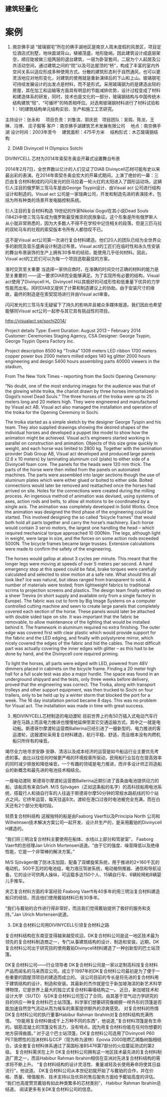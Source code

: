 建筑轻量化
---

# 案例

1. 南京佛手湖
“玻璃钢宅”所在的佛手湖地区是南京人周末度假的风景区，项目定位酒店式别墅，地块面湖背山，植被茂盛，地形陡峭。因此建筑设计成底层架空，顺应陡坡做三组两层的退台建筑，一层为卧室套间，二层为个人起居及公共活动空间，通过建筑之间的“院”以及可达屋顶的“桥”，构成了丰富的室内外空间关系以适应形成多种使用方式。分散的建筑形态利于自然通风，也可以更灵活地应对地形变化，对建筑的使用就是重新演绎后的下山和上山。玻璃钢宅可持续发展设计的出发点是材料，而不是形式。采用玻璃钢为的是建造出轻的房屋，其在加工和运输等方面具有明显的节能减排优势，设计过程变成了材料和建造体系的研发，同时，技术也是文化的一部分，玻璃钢结构与中国传统木结构建筑“轻”、“可循环”的特质相呼应。对选用玻璃钢材料进行了材料试验和1：1的建筑结构单元结构实验、生产和施工工艺研究。

主持设计：张永和　
项目负责：刘鲁滨、郭庆民　项目团队：吴瑕、陈龙、王琳、冯博、 庄子毅等
客户：南京佛手湖建筑艺术发展有限公司　
地点：南京佛手湖
设计时间：2003年至今　
建筑面积：475平方米　
结构形式：木芯玻璃钢结构

2. DIAB Divinycell H Olympics Sotchi

DIVINYCELL 芯材为2014年索契冬奥会开幕式设置舞台布景

2014年2月7日，全世界数以亿计的人们见证了DIAB Divinycell芯材可能有史以来最出彩的表演。在2014年索契冬奥会宏大的开幕式期间，上演了绝妙的一幕：三匹由复合材料制成的闪闪发光的巨马拉着一轮火红的太阳进入了圆形运动场。这辆引人注目的俄罗斯三驾马车是由George Tsypin设计、由Visual act 公司进行结构设计和制造的。Visual act 公司是一家瑞典公司，开发和制造先进的表演技术，包括为所有种类的场景开发电脑控制系统。

引人注目的复合材料构造
19世纪的作家Nikolai Gogol在其小说Dead Souls (1842)中使三驾马车成为俄罗斯最受推崇的民族象征。这个形象是所有俄罗斯人从小就非常熟悉的，因为大多数人不得不在学校中记住相关的段落。但是三匹马拉的双轮马车的壮观的索契版本令所有人都惊叹不已。

这不是Visual act公司第一次进行复合材料建造。他们20人的团队已经为全世界众多的剧院及音乐盛典设计制造过布景。Visual act的工匠们在临时性和永久性安装的舞台布景装饰的生产上拥有30多年的经验，能使用几乎任何材料。因此，Visual act的工匠们可以为每一个项目选取最佳的方案。

准时交货至关重要
当选择一家供应商时，在准确的时间交付正确的材料的能力是至关重要的 ——这一要求DIAB完全能够满足。为了实现所有必要的结构，Visual act使用了Divinycell H。Divinycell H以其极好的可成形性和低重量下优异的力学性能而出名。同时DIAB又提供了计算和制造建议上的协助。由于安装尺寸的缘故，最终的制造是在索契现场进行并由Visual act审查。

闪闪发光的三驾马车无疑留下了持久的影响并且被众多媒体报道。我们因此也希望能够同Visual act公司一起参与其它具有挑战性的项目。

http://visualact.se/sochi2014/

Project details
Type: Event
Duration: August 2013 – February 2014
Customer: Ceremonies Staging Agency, CSA
Designer: George Tsypin, George Tsypin Opera Factory Inc.

Project description
8500 kg “Troika”
1309 meters LED ribbon
1700 meters copper power bus
2000 meters milled edges
140 kg glitter
2000 hours engineering and design
5400 hours assembling parts
40000 viewers in the stadium,

From The New York Times – reporting from the Sochi Opening Ceremony:

“No doubt, one of the most enduring images for the audience was that of the glowing white troika, the chariot drawn by three horses immortalized in Gogol’s novel Dead Souls.”
The three horses of the troika were up to 25 meters long and 20 meters high. They were engineered and manufactured by Visual act AB. Visual act also managed the installation and operation of the troika for the Opening Ceremony in Sochi.

The troika started as a simple sketch by the designer George Tyspin and his team. They also supplied drawings showing the desired shapes of the individual horses and developed a puppet like model to show how the animation might be achieved.
Visual act’s engineers started working in parallel on construction and animation. Objects of this size grow quickly in weight, and each horse was limited to 2800 kg. Together with the lamination provider Diab Group AB, Visual act developed and produced large panels (2.6 x 10 meters) by laminating aluminum coil (plate) to either side of a Divinycell foam core. The panels for the heads were 120 mm thick. The parts of the horse were then milled from the panels on automated machines.
The parts were assembled into larger sections though the use of aluminum plates which were either glued or bolted to either side. Bolted connections would later be removed and reattached once the horses had arrived on site. Holes for the connections were created during the milling process.
An ingenious method of animation was devised, using systems of axes, action rods and belts, to allow all motions to be coordinated by a single axis. The animation was completely developed in Solid Works.
Once the animation was designed the third phase of the engineering could be started. This involved designing the so called “bicycle frames” that would both hold all parts together and carry the horse’s machinery. Each horse would contain 3 servo motors, the largest one handling the head – which required mechanical torque approached 10 000Nm. The legs, although light in weight, were large in size, and the forces on some action rods exceeded 5000N. The bicycle frames became large trusses. Extensive calculations were made to confirm the safety of the engineering.

The horses would gallop at about 3 cycles per minute. This meant that the longer legs were moving at speeds of over 5 meters per second. A hard emergency stop at this speed could be fatal, brake torques were carefully calculated and selected to slow motion at a safe rate.
What should this all look like? Ice was natural, but ideas ranged from transparent to solid. A number of materials were tested; from lightweight fabrics to traditional scrims to projection screens and plastics. The design team finally settled on a sheer Trevira (in short supply and available only from a single factory in Europe). The fabric was cut to form by Big Image Systems on a computer controlled cutting machine and sewn to create large panels that completely covered each section of the horse. These panels would later be attached with double sided tape on site. It was important that the fabric be removable, to allow maintenance of the lighting that would be installed behind it.
The framework in aluminum required no extra finishing. The outer edge was covered first with clear plastic which would provide support for the fabric and the LED edging, and finally with polystyrene mirror, which nicely covered the edges of the fabric and hid the cables. The most difficult part was actually covering the inner edges with glitter – as this had to be done by hand, and the Divinycell core required priming.

To light the horses, all parts were edged with LED, powered from 48V dimmers placed in cabinets on the bicycle frame.
Finding a 20 meter high hall for a full scale test was also a major hurdle. The space was found in an underground shipyard and the tests, only three weeks before delivery, proved that the engineering was correct.
The Troika, along with transport trolleys and other support equipment, was then trucked to Sochi on four trailers, only to be held up by a winter storm that blocked the port for a week. The 16 day installation period became 8 days. This was no problem for Visual act. The installation was made in time with great success.

3. 用DIVINYCELL芯材制造的电动渡轮
目前世界上约有50万插入式电动汽车行驶在马路上而且电力推进也慢慢地延伸至其它交通运输方式。其中之一就是电动船。斯德哥尔摩渡轮运营商Ballerina已经引进了一艘新型的、电力推进的客运渡轮，这艘渡轮采用复合材料建造，航行平稳、舒适，而且根本没有内燃机船只所伴有的噪音。

竭尽全力地寻求安静
安静、清洁以及成本经济的运营是如今船运行业主要优先考虑的事。由比以往任何时候更严格的环境规章所驱动，民用船行业旨在在提高效率的同时减少排放和降低噪音。一个有趣的领域是电力推进，而许多设计师正将造船业的新概念和最先进的电池技术相结合。

一艘电动渡轮
斯德哥尔摩渡轮运营商Ballerina近期引进了首条由电池提供动力的船，该船具有来自Saft. M/S Sjövägen（正如这条船的名字）的高科技船用电池系统，搭载行人和骑自行车的人往返于斯德哥尔摩50分钟的常规水路航线的10个站点之间。它终年运营，每天往返8次。渡轮在港口过夜时电池被完全充满，而在白天还有2个部分充电时段。

轻质复合材料结构
这艘独特的船是由Faaborg Vaerft以及Principia North 公司和Wilhelmsen技术解决方案公司一起开发、设计并生产的，是采用戴铂的Divinycell H建造的。

“我们将三明治复合材料主要使用在船体、水线以上部分和驾驶室”， Faaborg Vaerft的总经理Jan Ulrich Mortensen说道。“由于它的强度、噪音降低以及绝缘性能，它是一个非常棒的解决方案。”

M/S Sjövägen做了防冰冻加固，配备了双螺旋桨系统，用于推进的2×160千瓦的电动机，500千瓦时的电池组，电力液压驾驶系统，电动艏侧推器、通信和导航设备。它的设计可供两人操纵，可运载多达150个人、15辆自行车、6辆轮椅和8辆婴儿手推车。

夹芯复合材料方面的丰富经验
Faaborg Vaerft有40多年的用三明治复合材料建造船只的经验，而且他们使用戴铂材料已有30多年。

“我们与戴铂的合作进行得非常好，而且我们觉得戴铂提供了极好的服务和支持。”Jan Ulrich Mortensen说道。

3. DK复合材料公司用DIVINYCELL引领复合材料之路

复合材料结构在东南亚变得越来越受欢迎。DK复合材料公司是这一地区技术最为领先的复合材料制造商之一，专门从事建筑结构的设计、制造和安装。近期，DK复合材料公司出于研究目的使用戴铂Divinycell材料建造了一种创新型的巴士站顶篷。

DK复合材料公司——行业领导者
DK复合材料公司是一家以定制高科技复合材料产品而闻名的马来西亚公司。成立于1997年的DK复合材料公司最初是为了便于一些重要的圆屋顶项目的建造而成立的。
该公司目前的专长是将先进的复合材料用于建筑结构的设计、制造和安装。其最新的杰作就是位于新加坡海滨的新艺术科学博物馆，它是世界上最大的独立式复合材料幕墙结构之一。
近日，新加坡技术和设计大学（SUTD）与DK复合材料公司签订了合同，由其基于空气动力学研究的目的供应一种复合材料巴士站顶篷。科学家们想要研究像翅膀一样外形的顶篷是否能加速自然空气流动从而为候车的乘客提供额外的凉爽感受。
对复合材料的热情
DK复合材料公司的执行董事Habibur Rahman Ibrahim对复合材料结构充满热情。
“你能用复合材料做成千上万种不同的东西”，他说道,“复合材料顶篷是有生命的。钢筋混凝土的顶篷没有活力，没有特点。因为用复合材料你能在任何你想要的地方获得曲面。”
对于这个巴士站顶篷，DK复合材料公司选用了Divinycell P60 PET阻燃性的泡沫材料与CCP（现为称为波林）Epovia 2000阻燃乙烯酯树脂相结合。该全套复合材料体系通过了英国标准BS476第7部分的火焰蔓延测试的第2级。
复合材料需求在上升
DK复合材料公司拥有这一地区技术最先进的复合材料制造厂房之一，而且Habibur Rahman Ibrahim相信在亚洲对先进复合材料结构的需求将不断上升。
“复合材料结构的设计灵活性、重量减轻及长使用寿命将使其日益流行”，他说道。
DK复合材料公司从本世纪初就开始了与戴铂的合作，并在价格、质量、增值服务、技术支持以及优异的售后服务方面给予戴铂高度的评估。
“我们也高度赞赏戴铂有如此种类繁多的芯材类别”， Habibur Rahman Ibrahim总结道。
阅读更多有关DK复合材料公司的信息。
